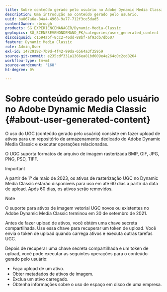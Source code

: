 ```yaml
---
title: Sobre conteúdo gerado pelo usuário no Adobe Dynamic Media Classic
description: Uma introdução ao conteúdo gerado pelo usuário.
uuid: ba867a6a-84a4-4968-9a77-712f3ce5dad5
contentOwner: rbrough
products: SG_EXPERIENCEMANAGER/Dynamic-Media-Classic
geptopics: SG_SCENESEVENONDEMAND_PK/categories/user_generated_content
discoiquuid: c1594abf-8cc2-46dd-88bf-af93db7db607
feature: Dynamic Media Classic
role: Admin,User
exl-id: 14729192-7b9d-4f42-99da-6564a3f35959
source-git-commit: e235cdf331a1366ea81bd609e4e264c0c2cd8264
workflow-type: tm+mt
source-wordcount: '168'
ht-degree: 0%

---
```


# Sobre conteúdo gerado pelo usuário no Adobe Dynamic Media Classic {#about-user-generated-content}

O uso do UGC (conteúdo gerado pelo usuário) consiste em fazer upload de ativos para um repositório de armazenamento dedicado do Adobe Dynamic Media Classic e executar operações relacionadas.

O UGC suporta formatos de arquivo de imagem rasterizada BMP, GIF, JPG, PNG, PSD, TIFF.

>[!IMPORTANT]
>
>A partir de 1º de maio de 2023, os ativos de rasterização UGC no Dynamic Media Classic estarão disponíveis para uso em até 60 dias a partir da data de upload. Após 60 dias, os ativos serão removidos.

<!-- * Vector: AI, EPS (EPS files from Adobe Illustrator 2018 are not supported), PDF (only when the PDF file is previously opened and saved in Adobe Illustrator CS6) -->

>[!NOTE]
>
>O suporte para ativos de imagem vetorial UGC novos ou existentes no Adobe Dynamic Media Classic terminou em 30 de setembro de 2021.

Antes de fazer upload de ativos, você obtém uma chave secreta compartilhada. Use essa chave para recuperar um token de upload. Você envia o token de upload quando carrega ativos e executa outras tarefas UGC.

Depois de recuperar uma chave secreta compartilhada e um token de upload, você pode executar as seguintes operações para o conteúdo gerado pelo usuário:

* Faça upload de um ativo.
* Obter metadados de ativos de imagem.
* Exclua um ativo carregado.
* Obtenha informações sobre o uso de espaço em disco de uma empresa.

